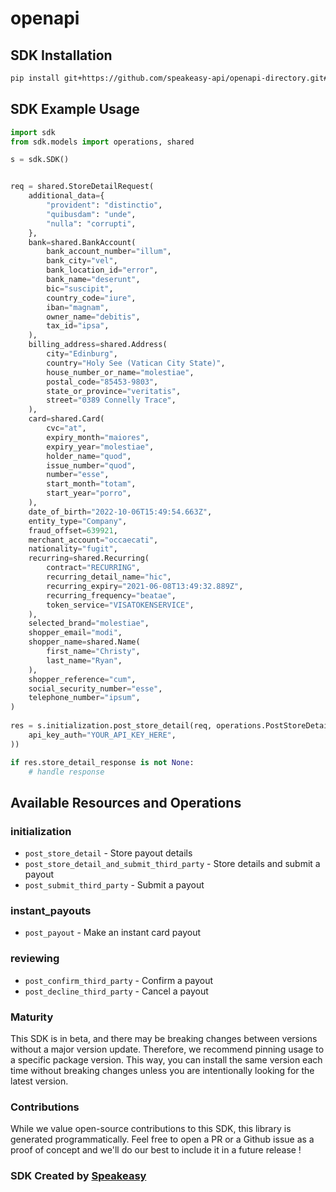 # openapi

<!-- Start SDK Installation -->
## SDK Installation

```bash
pip install git+https://github.com/speakeasy-api/openapi-directory.git#subdirectory=SDKs/adyen.com/PayoutService/67/python
```
<!-- End SDK Installation -->

## SDK Example Usage
<!-- Start SDK Example Usage -->
```python
import sdk
from sdk.models import operations, shared

s = sdk.SDK()


req = shared.StoreDetailRequest(
    additional_data={
        "provident": "distinctio",
        "quibusdam": "unde",
        "nulla": "corrupti",
    },
    bank=shared.BankAccount(
        bank_account_number="illum",
        bank_city="vel",
        bank_location_id="error",
        bank_name="deserunt",
        bic="suscipit",
        country_code="iure",
        iban="magnam",
        owner_name="debitis",
        tax_id="ipsa",
    ),
    billing_address=shared.Address(
        city="Edinburg",
        country="Holy See (Vatican City State)",
        house_number_or_name="molestiae",
        postal_code="85453-9803",
        state_or_province="veritatis",
        street="0389 Connelly Trace",
    ),
    card=shared.Card(
        cvc="at",
        expiry_month="maiores",
        expiry_year="molestiae",
        holder_name="quod",
        issue_number="quod",
        number="esse",
        start_month="totam",
        start_year="porro",
    ),
    date_of_birth="2022-10-06T15:49:54.663Z",
    entity_type="Company",
    fraud_offset=639921,
    merchant_account="occaecati",
    nationality="fugit",
    recurring=shared.Recurring(
        contract="RECURRING",
        recurring_detail_name="hic",
        recurring_expiry="2021-06-08T13:49:32.889Z",
        recurring_frequency="beatae",
        token_service="VISATOKENSERVICE",
    ),
    selected_brand="molestiae",
    shopper_email="modi",
    shopper_name=shared.Name(
        first_name="Christy",
        last_name="Ryan",
    ),
    shopper_reference="cum",
    social_security_number="esse",
    telephone_number="ipsum",
)
    
res = s.initialization.post_store_detail(req, operations.PostStoreDetailSecurity(
    api_key_auth="YOUR_API_KEY_HERE",
))

if res.store_detail_response is not None:
    # handle response
```
<!-- End SDK Example Usage -->

<!-- Start SDK Available Operations -->
## Available Resources and Operations


### initialization

* `post_store_detail` - Store payout details
* `post_store_detail_and_submit_third_party` - Store details and submit a payout
* `post_submit_third_party` - Submit a payout

### instant_payouts

* `post_payout` - Make an instant card payout

### reviewing

* `post_confirm_third_party` - Confirm a payout
* `post_decline_third_party` - Cancel a payout
<!-- End SDK Available Operations -->

### Maturity

This SDK is in beta, and there may be breaking changes between versions without a major version update. Therefore, we recommend pinning usage
to a specific package version. This way, you can install the same version each time without breaking changes unless you are intentionally
looking for the latest version.

### Contributions

While we value open-source contributions to this SDK, this library is generated programmatically.
Feel free to open a PR or a Github issue as a proof of concept and we'll do our best to include it in a future release !

### SDK Created by [Speakeasy](https://docs.speakeasyapi.dev/docs/using-speakeasy/client-sdks)
